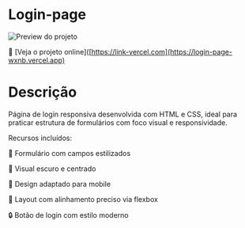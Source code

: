 # Login-page


![Preview do projeto]([https://raw.githubusercontent.com/SEU-USUARIO/NOME-DO-REPO/main/img/preview.png](https://github.com/Kyotarou-dev12/Login-page/blob/main/img/LoginPagePreview.PNG?raw=true))

🔗 [Veja o projeto online]([https://link-vercel.com](https://login-page-wxnb.vercel.app)

# Descrição

Página de login responsiva desenvolvida com HTML e CSS, ideal para praticar estrutura de formulários com foco visual e responsividade.

Recursos incluídos:

🔐 Formulário com campos estilizados

🌙 Visual escuro e centrado

📱 Design adaptado para mobile

🧭 Layout com alinhamento preciso via flexbox

🔒 Botão de login com estilo moderno
